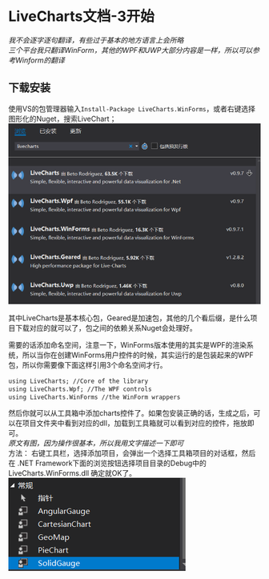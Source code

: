 # LiveCharts文档-3开始
*我不会逐字逐句翻译，有些过于基本的地方语言上会所略*    
*三个平台我只翻译WinForm，其他的WPF和UWP大部分内容是一样，所以可以参考Winform的翻译*
## 下载安装
使用VS的包管理器输入```Install-Package LiveCharts.WinForms```，或者右键选择图形化的Nuget，搜索LiveChart；  
![](../Images/LiveCharts/nugetinstall.png)

其中LiveCharts是基本核心包，Geared是加速包，其他的几个看后缀，是什么项目下载对应的就可以了，包之间的依赖关系Nuget会处理好。  

需要的话添加命名空间，注意一下，WinForms版本使用的其实是WPF的渲染系统，所以当你在创建WinForms用户控件的时候，其实运行的是包装起来的WPF包，所以你需要像下面这样引用3个命名空间才行。  
```
using LiveCharts; //Core of the library
using LiveCharts.Wpf; //The WPF controls
using LiveCharts.WinForms //the WinForm wrappers
```
然后你就可以从工具箱中添加charts控件了。如果包安装正确的话，生成之后，可以在项目文件夹中看到对应的dll，加载到工具箱就可以看到对应的控件，拖放即可。  
*原文有图，因为操作很基本，所以我用文字描述一下即可*  
方法： 
右键工具栏，选择添加项目，会弹出一个选择工具箱项目的对话框，然后在 .NET Framework下面的浏览按钮选择项目目录的Debug中的LiveCharts.WinForms.dll 确定就OK了。  
![](../Images/livecharts/toolboxitem.png)
